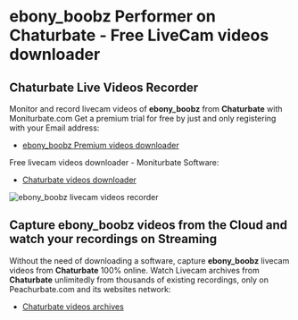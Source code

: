 # ebony_boobz Performer on Chaturbate - Free LiveCam videos downloader

## Chaturbate Live Videos Recorder

Monitor and record livecam videos of **ebony_boobz** from **Chaturbate** with Moniturbate.com
Get a premium trial for free by just and only registering with your Email address:
* [ebony_boobz Premium videos downloader](https://moniturbate.com/request-demo-licence-key.html)

Free livecam videos downloader - Moniturbate Software:
* [Chaturbate videos downloader](https://moniturbate.com/moniturbate-download-software.html)

![ebony_boobz livecam videos recorder](https://peachurnet.com/templates/moniturbate-software.png)


## Capture ebony_boobz videos from the Cloud and watch your recordings on Streaming

Without the need of downloading a software, capture **ebony_boobz** livecam videos from **Chaturbate** 100% online.
Watch Livecam archives from **Chaturbate** unlimitedly from thousands of existing recordings, only on Peachurbate.com and its websites network:
* [Chaturbate videos archives](https://peachurnet.com/)